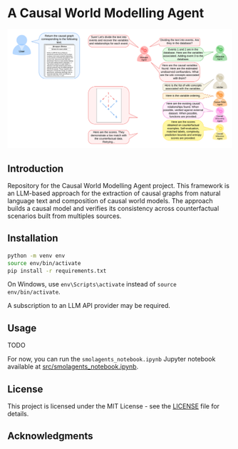 # A Causal World Modelling Agent


<img src="assets/dialog-example.png" alt="Example of Agent Dialog" width="1200"/>


## Introduction

Repository for the Causal World Modelling Agent project. This framework is an LLM-based approach for the extraction of causal graphs from natural language text and composition of causal world models. The approach builds a causal model and verifies its consistency across counterfactual scenarios built from multiples sources.


## Installation


```bash
python -m venv env
source env/bin/activate
pip install -r requirements.txt
```

On Windows, use `env\Scripts\activate` instead of `source env/bin/activate`.

A subscription to an LLM API provider may be required.


## Usage

TODO

For now, you can run the `smolagents_notebook.ipynb` Jupyter notebook available at [src/smolagents_notebook.ipynb](src/smolagents_notebook.ipynb).

<!-- ## Messages


### Standard Messages

Agents communicate via messages. A message is a dictionary with the following keys:
```python
{
    "role": "role_name", # The role of the agent that sends the message. Can be 'user' or 'assistant'.
    "content": "content",
}
```
This structure follows the messages syntax from the [OpenAI API](https://platform.openai.com/docs/guides/text-generation).


### Tool Calls

A tool call is a message that is sent to a tool. The message is a dictionary with the following keys:
```python
{
    "type": "function",
    "function": {
        "name": "tool_name",
        "description": "A description of the tool."
        "parameters": {
            "type": "object",
            "properties": {
                "parameter_name_1": {
                    "type": "type",
                    "description": "A description of the parameter."
                }
                "parameter_name_N": {
                    "type": "type",
                    "description": "A description of the parameter."
                }
            }
        }
    }
}
```
This structure follows the tools syntax from the [OpenAI API](https://platform.openai.com/docs/assistants/tools/function-calling). -->



## License

This project is licensed under the MIT License - see the [LICENSE](LICENSE) file for details.


## Acknowledgments









